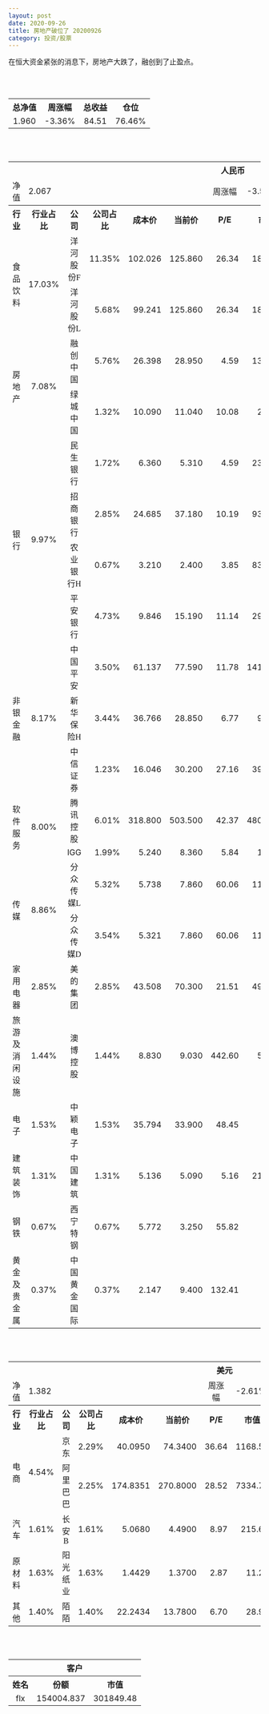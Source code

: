 ```yaml
---
layout: post
date: 2020-09-26
title: 房地产破位了 20200926
category: 投资/股票
---
```


在恒大资金紧张的消息下，房地产大跌了，融创到了止盈点。

<br/>
<br/>

<table cellspacing="0" border="0">
	<tr>
		<th height="21" align="center"><font face="Noto Sans CJK SC Regular">总净值</font></th>
		<th align="center"><font face="Noto Sans CJK SC Regular">周涨幅</font></th>
		<th align="center"><font face="Noto Sans CJK SC Regular">总收益</font></th>
		<th align="center"><font face="Noto Sans CJK SC Regular">仓位</font></th>
	</tr>
	<tr>
		<td height="17" align="center" sdval="1.96" sdnum="1033;0;0.000">1.960</td>
		<td align="center" sdval="-0.0336" sdnum="1033;0;0.00%">-3.36%</td>
		<td align="center" sdval="84.51" sdnum="1033;0;0.00">84.51</td>
		<td align="center" sdval="0.7646" sdnum="1033;0;0.00%">76.46%</td>
	</tr>
</table>
<br />
<br />
<table>
	<tr>
		<th colspan="12"  height="21" align="center" valign="middle"><font face="Noto Sans CJK SC Regular">人民币</font></th>
		</tr>
	<tr>
		<td height="17" align="center"><font face="Noto Sans CJK SC Regular">净值</font></td>
		<td colspan="5"  align="left" valign="middle" sdval="2.067" sdnum="1033;">2.067</td>
		<td align="center"><font face="Noto Sans CJK SC Regular">周涨幅</font></td>
		<td colspan="5"  align="left" valign="middle" sdval="-0.0357" sdnum="1033;0;0.00%">-3.57%</td>
		</tr>
	<tr>
		<th height="21" align="center" valign="middle"><font face="Noto Sans CJK SC Regular">行业</font></th>
		<th align="center" valign="middle"><font face="Noto Sans CJK SC Regular">行业占比</font></th>
		<th align="center"><font face="Noto Sans CJK SC Regular">公司</font></th>
		<th align="center"><font face="Noto Sans CJK SC Regular">公司占比</font></th>
		<th align="center"><font face="Noto Sans CJK SC Regular">成本价</font></th>
		<th align="center"><font face="Noto Sans CJK SC Regular">当前价</font></th>
		<th align="center">P/E</th>
		<th align="center"><font face="Noto Sans CJK SC Regular">市值</font></th>
		<th align="center"><font face="Noto Sans CJK SC Regular">总涨幅</font></th>
		<th align="left"><font face="Noto Sans CJK SC Regular">下一阶梯</font></th>
		<th align="left"><font face="Noto Sans CJK SC Regular">浮动止损价</font></th>
		<th align="center"><font face="Noto Sans CJK SC Regular">止损价</font></th>
	</tr>
	<tr>
		<td rowspan="2"  height="42" align="center" valign="middle"><font face="Noto Sans CJK SC Regular">食品饮料</font></td>
		<td rowspan="2"  align="center" valign="middle" sdval="0.1703" sdnum="1033;0;0.00%">17.03%</td>
		<td align="center"><font face="Noto Sans CJK SC Regular">洋河股份F</font></td>
		<td align="right" sdval="0.1135" sdnum="1033;0;0.00%">11.35%</td>
		<td align="right" sdval="102.026" sdnum="1033;0;0.000">102.026</td>
		<td align="right" sdval="125.86" sdnum="1033;0;0.000">125.860</td>
		<td align="right" sdval="26.34" sdnum="1033;0;0.00">26.34</td>
		<td align="right" sdval="1896" sdnum="1033;0;0.00">1896.00</td>
		<td align="right" bgcolor="#FFCCCC" sdval="0.232207119753788" sdnum="1033;0;0.00%"><font color="#CC0000">23.22%</font></td>
		<td align="right" sdval="127.5325" sdnum="1033;0;0.000">127.533</td>
		<td align="right" sdval="0" sdnum="1033;0;0.000">0.000</td>
		<td align="right" bgcolor="#FFCCCC" sdval="117.33" sdnum="1033;0;0.000"><font color="#CC0000">117.330</font></td>
	</tr>
	<tr>
		<td align="center"><font face="Noto Sans CJK SC Regular">洋河股份L</font></td>
		<td align="right" sdval="0.0568" sdnum="1033;0;0.00%">5.68%</td>
		<td align="right" sdval="99.241" sdnum="1033;0;0.000">99.241</td>
		<td align="right" sdval="125.86" sdnum="1033;0;0.000">125.860</td>
		<td align="right" sdval="26.34" sdnum="1033;0;0.00">26.34</td>
		<td align="right" sdval="1896" sdnum="1033;0;0.00">1896.00</td>
		<td align="right" bgcolor="#FFCCCC" sdval="0.266825834080672" sdnum="1033;0;0.00%"><font color="#CC0000">26.68%</font></td>
		<td align="right" bgcolor="#CCFFCC" sdval="155.0640625" sdnum="1033;0;0.000"><font color="#006600">155.064</font></td>
		<td align="right" bgcolor="#FFCCCC" sdval="114.12715" sdnum="1033;0;0.000"><font color="#CC0000">114.127</font></td>
		<td align="right" bgcolor="#FFCCCC" sdval="114.127" sdnum="1033;0;0.000"><font color="#CC0000">114.127</font></td>
	</tr>
	<tr>
		<td rowspan="2"  height="34" align="center" valign="middle"><font face="Noto Sans CJK SC Regular">房地产</font></td>
		<td rowspan="2"  align="center" valign="middle" sdval="0.0708" sdnum="1033;0;0.00%">7.08%</td>
		<td align="center"><font face="Noto Sans CJK SC Regular">融创中国</font></td>
		<td align="right" sdval="0.0576" sdnum="1033;0;0.00%">5.76%</td>
		<td align="right" sdval="26.398" sdnum="1033;0;0.000">26.398</td>
		<td align="right" sdval="28.95" sdnum="1033;0;0.000">28.950</td>
		<td align="right" sdval="4.59" sdnum="1033;0;0.00">4.59</td>
		<td align="right" sdval="1349.4" sdnum="1033;0;0.00">1349.40</td>
		<td align="right" bgcolor="#FFCCCC" sdval="0.0952739904538222" sdnum="1033;0;0.00%"><font color="#CC0000">9.53%</font></td>
		<td align="right" sdval="32.9975" sdnum="1033;0;0.000">32.998</td>
		<td align="right" sdval="0" sdnum="1033;0;0.000">0.000</td>
		<td align="right" bgcolor="#FFCCCC" sdval="30.358" sdnum="1033;0;0.000"><font color="#CC0000">30.358</font></td>
	</tr>
	<tr>
		<td align="center"><font face="Noto Sans CJK SC Regular">绿城中国</font></td>
		<td align="right" sdval="0.0132" sdnum="1033;0;0.00%">1.32%</td>
		<td align="right" sdval="10.09" sdnum="1033;0;0.000">10.090</td>
		<td align="right" sdval="11.04" sdnum="1033;0;0.000">11.040</td>
		<td align="right" sdval="10.08" sdnum="1033;0;0.00">10.08</td>
		<td align="right" sdval="275.3" sdnum="1033;0;0.00">275.30</td>
		<td align="right" bgcolor="#FFCCCC" sdval="0.0927526263627352" sdnum="1033;0;0.00%"><font color="#CC0000">9.28%</font></td>
		<td align="right" sdval="12.6125" sdnum="1033;0;0.000">12.613</td>
		<td align="right" sdval="0" sdnum="1033;0;0.000">0.000</td>
		<td align="right" sdval="0" sdnum="1033;0;0.000">0.000</td>
	</tr>
	<tr>
		<td rowspan="4"  height="72" align="center" valign="middle"><font face="Noto Sans CJK SC Regular">银行</font></td>
		<td rowspan="4"  align="center" valign="middle" sdval="0.0997" sdnum="1033;0;0.00%">9.97%</td>
		<td align="center"><font face="Noto Sans CJK SC Regular">民生银行</font></td>
		<td align="right" sdval="0.0172" sdnum="1033;0;0.00%">1.72%</td>
		<td align="right" sdval="6.36" sdnum="1033;0;0.000">6.360</td>
		<td align="right" sdval="5.31" sdnum="1033;0;0.000">5.310</td>
		<td align="right" sdval="4.59" sdnum="1033;0;0.00">4.59</td>
		<td align="right" sdval="2324" sdnum="1033;0;0.00">2324.00</td>
		<td align="right" bgcolor="#CCFFCC" sdval="-0.166494339622642" sdnum="1033;0;0.00%"><font color="#006600">-16.65%</font></td>
		<td align="right" sdval="7.95" sdnum="1033;0;0.000">7.950</td>
		<td align="right" sdval="0" sdnum="1033;0;0.000">0.000</td>
		<td align="right" sdval="0" sdnum="1033;0;0.000">0.000</td>
	</tr>
	<tr>
		<td align="center"><font face="Noto Sans CJK SC Regular">招商银行</font></td>
		<td align="right" sdval="0.0285" sdnum="1033;0;0.00%">2.85%</td>
		<td align="right" sdval="24.685" sdnum="1033;0;0.000">24.685</td>
		<td align="right" sdval="37.18" sdnum="1033;0;0.000">37.180</td>
		<td align="right" sdval="10.19" sdnum="1033;0;0.00">10.19</td>
		<td align="right" sdval="9376" sdnum="1033;0;0.00">9376.00</td>
		<td align="right" bgcolor="#FFCCCC" sdval="0.504777840794004" sdnum="1033;0;0.00%"><font color="#CC0000">50.48%</font></td>
		<td align="right" bgcolor="#CCFFCC" sdval="38.5703125" sdnum="1033;0;0.000"><font color="#006600">38.570</font></td>
		<td align="right" bgcolor="#FFCCCC" sdval="28.38775" sdnum="1033;0;0.000"><font color="#CC0000">28.388</font></td>
		<td align="right" bgcolor="#FFCCCC" sdval="35.485" sdnum="1033;0;0.000"><font color="#CC0000">35.485</font></td>
	</tr>
	<tr>
		<td align="center"><font face="Noto Sans CJK SC Regular">农业银行H</font></td>
		<td align="right" sdval="0.0067" sdnum="1033;0;0.00%">0.67%</td>
		<td align="right" sdval="3.21" sdnum="1033;0;0.000">3.210</td>
		<td align="right" sdval="2.4" sdnum="1033;0;0.000">2.400</td>
		<td align="right" sdval="3.85" sdnum="1033;0;0.00">3.85</td>
		<td align="right" sdval="8399.6" sdnum="1033;0;0.00">8399.60</td>
		<td align="right" bgcolor="#CCFFCC" sdval="-0.253736448598131" sdnum="1033;0;0.00%"><font color="#006600">-25.37%</font></td>
		<td align="right" sdval="4.0125" sdnum="1033;0;0.000">4.013</td>
		<td align="right" sdval="0" sdnum="1033;0;0.000">0.000</td>
		<td align="right" sdval="0" sdnum="1033;0;0.000">0.000</td>
	</tr>
	<tr>
		<td align="center"><font face="Noto Sans CJK SC Regular">平安银行</font></td>
		<td align="right" sdval="0.0473" sdnum="1033;0;0.00%">4.73%</td>
		<td align="right" sdval="9.846" sdnum="1033;0;0.000">9.846</td>
		<td align="right" sdval="15.19" sdnum="1033;0;0.000">15.190</td>
		<td align="right" sdval="11.14" sdnum="1033;0;0.00">11.14</td>
		<td align="right" sdval="2947" sdnum="1033;0;0.00">2947.00</td>
		<td align="right" bgcolor="#FFCCCC" sdval="0.541358480601259" sdnum="1033;0;0.00%"><font color="#CC0000">54.14%</font></td>
		<td align="right" bgcolor="#CCFFCC" sdval="15.384375" sdnum="1033;0;0.000"><font color="#006600">15.384</font></td>
		<td align="right" bgcolor="#FFCCCC" sdval="11.3229" sdnum="1033;0;0.000"><font color="#CC0000">11.323</font></td>
		<td align="right" bgcolor="#FFCCCC" sdval="14.154" sdnum="1033;0;0.000"><font color="#CC0000">14.154</font></td>
	</tr>
	<tr>
		<td rowspan="3"  height="52" align="center" valign="middle"><font face="Noto Sans CJK SC Regular">非银金融</font></td>
		<td rowspan="3"  align="center" valign="middle" sdval="0.0817" sdnum="1033;0;0.00%">8.17%</td>
		<td align="center"><font face="Noto Sans CJK SC Regular">中国平安</font></td>
		<td align="right" sdval="0.035" sdnum="1033;0;0.00%">3.50%</td>
		<td align="right" sdval="61.137" sdnum="1033;0;0.000">61.137</td>
		<td align="right" sdval="77.59" sdnum="1033;0;0.000">77.590</td>
		<td align="right" sdval="11.78" sdnum="1033;0;0.00">11.78</td>
		<td align="right" sdval="14100" sdnum="1033;0;0.00">14100.00</td>
		<td align="right" bgcolor="#FFCCCC" sdval="0.267716901385413" sdnum="1033;0;0.00%"><font color="#CC0000">26.77%</font></td>
		<td align="right" bgcolor="#CCFFCC" sdval="95.5265625" sdnum="1033;0;0.000"><font color="#006600">95.527</font></td>
		<td align="right" bgcolor="#FFCCCC" sdval="70.30755" sdnum="1033;0;0.000"><font color="#CC0000">70.308</font></td>
		<td align="right" bgcolor="#FFCCCC" sdval="71.228" sdnum="1033;0;0.000"><font color="#CC0000">71.228</font></td>
	</tr>
	<tr>
		<td align="center"><font face="Noto Sans CJK SC Regular">新华保险H</font></td>
		<td align="right" sdval="0.0344" sdnum="1033;0;0.00%">3.44%</td>
		<td align="right" sdval="36.766" sdnum="1033;0;0.000">36.766</td>
		<td align="right" sdval="28.85" sdnum="1033;0;0.000">28.850</td>
		<td align="right" sdval="6.77" sdnum="1033;0;0.00">6.77</td>
		<td align="right" sdval="900" sdnum="1033;0;0.00">900.00</td>
		<td align="right" bgcolor="#CCFFCC" sdval="-0.216707621171735" sdnum="1033;0;0.00%"><font color="#006600">-21.67%</font></td>
		<td align="right" sdval="45.9575" sdnum="1033;0;0.000">45.958</td>
		<td align="right" sdval="0" sdnum="1033;0;0.000">0.000</td>
		<td align="right" sdval="0" sdnum="1033;0;0.000">0.000</td>
	</tr>
	<tr>
		<td align="center"><font face="Noto Sans CJK SC Regular">中信证券</font></td>
		<td align="right" sdval="0.0123" sdnum="1033;0;0.00%">1.23%</td>
		<td align="right" sdval="16.046" sdnum="1033;0;0.000">16.046</td>
		<td align="right" sdval="30.2" sdnum="1033;0;0.000">30.200</td>
		<td align="right" sdval="27.16" sdnum="1033;0;0.00">27.16</td>
		<td align="right" sdval="3994" sdnum="1033;0;0.00">3994.00</td>
		<td align="right" bgcolor="#FFCCCC" sdval="0.880688994141842" sdnum="1033;0;0.00%"><font color="#CC0000">88.07%</font></td>
		<td align="right" bgcolor="#CCFFCC" sdval="31.33984375" sdnum="1033;0;0.000"><font color="#006600">31.340</font></td>
		<td align="right" bgcolor="#FFCCCC" sdval="23.066125" sdnum="1033;0;0.000"><font color="#CC0000">23.066</font></td>
		<td align="right" bgcolor="#FFCCCC" sdval="28.833" sdnum="1033;0;0.000"><font color="#CC0000">28.833</font></td>
	</tr>
	<tr>
		<td rowspan="2"  height="34" align="center" valign="middle"><font face="Noto Sans CJK SC Regular">软件服务</font></td>
		<td rowspan="2"  align="center" valign="middle" sdval="0.08" sdnum="1033;0;0.00%">8.00%</td>
		<td align="center"><font face="Noto Sans CJK SC Regular">腾讯控股</font></td>
		<td align="right" sdval="0.0601" sdnum="1033;0;0.00%">6.01%</td>
		<td align="right" sdval="318.8" sdnum="1033;0;0.000">318.800</td>
		<td align="right" sdval="503.5" sdnum="1033;0;0.000">503.500</td>
		<td align="right" sdval="42.37" sdnum="1033;0;0.00">42.37</td>
		<td align="right" sdval="48000" sdnum="1033;0;0.00">48000.00</td>
		<td align="right" bgcolor="#FFCCCC" sdval="0.577960100376411" sdnum="1033;0;0.00%"><font color="#CC0000">57.80%</font></td>
		<td align="right" bgcolor="#CCFFCC" sdval="622.65625" sdnum="1033;0;0.000"><font color="#006600">622.656</font></td>
		<td align="right" bgcolor="#FFCCCC" sdval="458.275" sdnum="1033;0;0.000"><font color="#CC0000">458.275</font></td>
		<td align="right" bgcolor="#FFCCCC" sdval="458.275" sdnum="1033;0;0.000"><font color="#CC0000">458.275</font></td>
	</tr>
	<tr>
		<td align="center">IGG</td>
		<td align="right" sdval="0.0199" sdnum="1033;0;0.00%">1.99%</td>
		<td align="right" sdval="5.24" sdnum="1033;0;0.000">5.240</td>
		<td align="right" sdval="8.36" sdnum="1033;0;0.000">8.360</td>
		<td align="right" sdval="5.84" sdnum="1033;0;0.00">5.84</td>
		<td align="right" sdval="102.8" sdnum="1033;0;0.00">102.80</td>
		<td align="right" bgcolor="#FFCCCC" sdval="0.594019847328244" sdnum="1033;0;0.00%"><font color="#CC0000">59.40%</font></td>
		<td align="right" bgcolor="#CCFFCC" sdval="10.234375" sdnum="1033;0;0.000"><font color="#006600">10.234</font></td>
		<td align="right" bgcolor="#FFCCCC" sdval="7.5325" sdnum="1033;0;0.000"><font color="#CC0000">7.533</font></td>
		<td align="right" bgcolor="#FFCCCC" sdval="8.257" sdnum="1033;0;0.000"><font color="#CC0000">8.257</font></td>
	</tr>
	<tr>
		<td rowspan="2"  height="42" align="center" valign="middle"><font face="Noto Sans CJK SC Regular">传媒</font></td>
		<td rowspan="2"  align="center" valign="middle" sdval="0.0886" sdnum="1033;0;0.00%">8.86%</td>
		<td align="center"><font face="Noto Sans CJK SC Regular">分众传媒L</font></td>
		<td align="right" sdval="0.0532" sdnum="1033;0;0.00%">5.32%</td>
		<td align="right" sdval="5.738" sdnum="1033;0;0.000">5.738</td>
		<td align="right" sdval="7.86" sdnum="1033;0;0.000">7.860</td>
		<td align="right" sdval="60.06" sdnum="1033;0;0.00">60.06</td>
		<td align="right" sdval="1153" sdnum="1033;0;0.00">1153.00</td>
		<td align="right" bgcolor="#FFCCCC" sdval="0.36841526664343" sdnum="1033;0;0.00%"><font color="#CC0000">36.84%</font></td>
		<td align="right" bgcolor="#CCFFCC" sdval="8.965625" sdnum="1033;0;0.000"><font color="#006600">8.966</font></td>
		<td align="right" bgcolor="#FFCCCC" sdval="6.5987" sdnum="1033;0;0.000"><font color="#CC0000">6.599</font></td>
		<td align="right" bgcolor="#FFCCCC" sdval="6.599" sdnum="1033;0;0.000"><font color="#CC0000">6.599</font></td>
	</tr>
	<tr>
		<td align="center"><font face="Noto Sans CJK SC Regular">分众传媒D</font></td>
		<td align="right" sdval="0.0354" sdnum="1033;0;0.00%">3.54%</td>
		<td align="right" sdval="5.321" sdnum="1033;0;0.000">5.321</td>
		<td align="right" sdval="7.86" sdnum="1033;0;0.000">7.860</td>
		<td align="right" sdval="60.06" sdnum="1033;0;0.00">60.06</td>
		<td align="right" sdval="1153" sdnum="1033;0;0.00">1153.00</td>
		<td align="right" bgcolor="#FFCCCC" sdval="0.475765946250705" sdnum="1033;0;0.00%"><font color="#CC0000">47.58%</font></td>
		<td align="right" bgcolor="#CCFFCC" sdval="8.3140625" sdnum="1033;0;0.000"><font color="#006600">8.314</font></td>
		<td align="right" bgcolor="#FFCCCC" sdval="6.11915" sdnum="1033;0;0.000"><font color="#CC0000">6.119</font></td>
		<td align="right" bgcolor="#FFCCCC" sdval="6.119" sdnum="1033;0;0.000"><font color="#CC0000">6.119</font></td>
	</tr>
	<tr>
		<td height="17" align="center" valign="middle"><font face="Noto Sans CJK SC Regular">家用电器</font></td>
		<td align="center" valign="middle" sdval="0.0285" sdnum="1033;0;0.00%">2.85%</td>
		<td align="center"><font face="Noto Sans CJK SC Regular">美的集团</font></td>
		<td align="right" sdval="0.0285" sdnum="1033;0;0.00%">2.85%</td>
		<td align="right" sdval="43.508" sdnum="1033;0;0.000">43.508</td>
		<td align="right" sdval="70.3" sdnum="1033;0;0.000">70.300</td>
		<td align="right" sdval="21.51" sdnum="1033;0;0.00">21.51</td>
		<td align="right" sdval="4936" sdnum="1033;0;0.00">4936.00</td>
		<td align="right" bgcolor="#FFCCCC" sdval="0.61439479635929" sdnum="1033;0;0.00%"><font color="#CC0000">61.44%</font></td>
		<td align="right" bgcolor="#CCFFCC" sdval="84.9765625" sdnum="1033;0;0.000"><font color="#006600">84.977</font></td>
		<td align="right" bgcolor="#FFCCCC" sdval="62.54275" sdnum="1033;0;0.000"><font color="#CC0000">62.543</font></td>
		<td align="right" bgcolor="#FFCCCC" sdval="62.543" sdnum="1033;0;0.000"><font color="#CC0000">62.543</font></td>
	</tr>
	<tr>
		<td height="17" align="center" valign="middle"><font face="Noto Sans CJK SC Regular">旅游及消闲设施</font></td>
		<td align="center" valign="middle" sdval="0.0144" sdnum="1033;0;0.00%">1.44%</td>
		<td align="center"><font face="Noto Sans CJK SC Regular">澳博控股</font></td>
		<td align="right" sdval="0.0144" sdnum="1033;0;0.00%">1.44%</td>
		<td align="right" sdval="8.83" sdnum="1033;0;0.000">8.830</td>
		<td align="right" sdval="9.03" sdnum="1033;0;0.000">9.030</td>
		<td align="right" sdval="442.6" sdnum="1033;0;0.00">442.60</td>
		<td align="right" sdval="512.5" sdnum="1033;0;0.00">512.50</td>
		<td align="right" bgcolor="#FFCCCC" sdval="0.0212500566251415" sdnum="1033;0;0.00%"><font color="#CC0000">2.13%</font></td>
		<td align="right" sdval="11.0375" sdnum="1033;0;0.000">11.038</td>
		<td align="right" sdval="0" sdnum="1033;0;0.000">0.000</td>
		<td align="right" sdval="0" sdnum="1033;0;0.000">0.000</td>
	</tr>
	<tr>
		<td height="17" align="center" valign="middle"><font face="Noto Sans CJK SC Regular">电子</font></td>
		<td align="center" valign="middle" sdval="0.0153" sdnum="1033;0;0.00%">1.53%</td>
		<td align="center"><font face="Noto Sans CJK SC Regular">中颖电子</font></td>
		<td align="right" sdval="0.0153" sdnum="1033;0;0.00%">1.53%</td>
		<td align="right" sdval="35.794" sdnum="1033;0;0.000">35.794</td>
		<td align="right" sdval="33.9" sdnum="1033;0;0.000">33.900</td>
		<td align="right" sdval="48.45" sdnum="1033;0;0.00">48.45</td>
		<td align="right" sdval="94.73" sdnum="1033;0;0.00">94.73</td>
		<td align="right" bgcolor="#CCFFCC" sdval="-0.054313896183718" sdnum="1033;0;0.00%"><font color="#006600">-5.43%</font></td>
		<td align="right" sdval="44.7425" sdnum="1033;0;0.000">44.743</td>
		<td align="right" sdval="0" sdnum="1033;0;0.000">0.000</td>
		<td align="right" sdval="0" sdnum="1033;0;0.000">0.000</td>
	</tr>
	<tr>
		<td height="17" align="center" valign="middle"><font face="Noto Sans CJK SC Regular">建筑装饰</font></td>
		<td align="center" valign="middle" sdval="0.0131" sdnum="1033;0;0.00%">1.31%</td>
		<td align="center"><font face="Noto Sans CJK SC Regular">中国建筑</font></td>
		<td align="right" sdval="0.0131" sdnum="1033;0;0.00%">1.31%</td>
		<td align="right" sdval="5.136" sdnum="1033;0;0.000">5.136</td>
		<td align="right" sdval="5.09" sdnum="1033;0;0.000">5.090</td>
		<td align="right" sdval="5.16" sdnum="1033;0;0.00">5.16</td>
		<td align="right" sdval="2136" sdnum="1033;0;0.00">2136.00</td>
		<td align="right" bgcolor="#CCFFCC" sdval="-0.010356386292835" sdnum="1033;0;0.00%"><font color="#006600">-1.04%</font></td>
		<td align="right" sdval="6.42" sdnum="1033;0;0.000">6.420</td>
		<td align="right" sdval="0" sdnum="1033;0;0.000">0.000</td>
		<td align="right" sdval="0" sdnum="1033;0;0.000">0.000</td>
	</tr>
	<tr>
		<td height="17" align="center"><font face="Noto Sans CJK SC Regular">钢铁</font></td>
		<td align="center" valign="middle" sdval="0.0067" sdnum="1033;0;0.00%">0.67%</td>
		<td align="center"><font face="Noto Sans CJK SC Regular">西宁特钢</font></td>
		<td align="right" sdval="0.0067" sdnum="1033;0;0.00%">0.67%</td>
		<td align="right" sdval="5.772" sdnum="1033;0;0.000">5.772</td>
		<td align="right" sdval="3.25" sdnum="1033;0;0.000">3.250</td>
		<td align="right" sdval="55.82" sdnum="1033;0;0.00">55.82</td>
		<td align="right" sdval="33.96" sdnum="1033;0;0.00">33.96</td>
		<td align="right" bgcolor="#CCFFCC" sdval="-0.438336936936937" sdnum="1033;0;0.00%"><font color="#006600">-43.83%</font></td>
		<td align="right" sdval="7.215" sdnum="1033;0;0.000">7.215</td>
		<td align="right" sdval="0" sdnum="1033;0;0.000">0.000</td>
		<td align="right" sdval="0" sdnum="1033;0;0.000">0.000</td>
	</tr>
	<tr>
		<td height="17" align="center"><font face="Noto Sans CJK SC Regular">黄金及贵金属</font></td>
		<td align="center" valign="middle" sdval="0.0037" sdnum="1033;0;0.00%">0.37%</td>
		<td align="center"><font face="Noto Sans CJK SC Regular">中国黄金国际</font></td>
		<td align="right" sdval="0.0037" sdnum="1033;0;0.00%">0.37%</td>
		<td align="right" sdval="2.147" sdnum="1033;0;0.000">2.147</td>
		<td align="right" sdval="9.4" sdnum="1033;0;0.000">9.400</td>
		<td align="right" sdval="132.41" sdnum="1033;0;0.00">132.41</td>
		<td align="right" sdval="37.26" sdnum="1033;0;0.00">37.26</td>
		<td align="right" bgcolor="#FFCCCC" sdval="3.37680214252445" sdnum="1033;0;0.00%"><font color="#CC0000">337.68%</font></td>
		<td align="right" bgcolor="#CCFFCC" sdval="10.2376937866211" sdnum="1033;0;0.000"><font color="#006600">10.238</font></td>
		<td align="right" bgcolor="#FFCCCC" sdval="7.53494262695312" sdnum="1033;0;0.000"><font color="#CC0000">7.535</font></td>
		<td align="right" bgcolor="#FFCCCC" sdval="9.419" sdnum="1033;0;0.000"><font color="#CC0000">9.419</font></td>
	</tr>
</table>
<br />
<br />
<table>
	<tr>
		<th colspan="12"  height="21" align="center" valign="middle"><font face="Noto Sans CJK SC Regular">美元</font></th>
		</tr>
	<tr>
		<td height="17" align="center"><font face="Noto Sans CJK SC Regular">净值</font></td>
		<td colspan="5"  align="left" valign="middle" sdval="1.382" sdnum="1033;">1.382</td>
		<td align="center"><font face="Noto Sans CJK SC Regular">周涨幅</font></td>
		<td colspan="5"  align="left" valign="middle" sdval="-0.0261" sdnum="1033;0;0.00%">-2.61%</td>
		</tr>
	<tr>
		<th height="22" align="center" valign="middle"><font face="Noto Sans CJK SC Regular">行业</font></th>
		<th align="center" valign="middle"><font face="Noto Sans CJK SC Regular">行业占比</font></th>
		<th align="center"><font face="Noto Sans CJK SC Regular">公司</font></th>
		<th align="center"><font face="Noto Sans CJK SC Regular">公司占比</font></th>
		<th align="center"><font face="Noto Sans CJK SC Regular">成本价</font></th>
		<th align="center"><font face="Noto Sans CJK SC Regular">当前价</font></th>
		<th align="center">P/E</th>
		<th align="center"><font face="Noto Sans CJK SC Regular">市值</font></th>
		<th align="center"><font face="Noto Sans CJK SC Regular">总涨幅</font></th>
		<th align="left"><font face="Noto Sans CJK SC Regular">下一阶梯</font></th>
		<th align="left"><font face="Noto Sans CJK SC Regular">浮动止损价</font></th>
		<th align="center"><font face="Noto Sans CJK SC Regular">止损价</font></th>
	</tr>
	<tr>
		<td rowspan="2"  height="34" align="center" valign="middle"><font face="Noto Sans CJK SC Regular">电商</font></td>
		<td rowspan="2"  align="center" valign="middle" sdval="0.0454" sdnum="1033;0;0.00%">4.54%</td>
		<td align="center" sdnum="1033;0;0.00%"><font face="Noto Sans CJK SC Regular">京东</font></td>
		<td align="right" sdval="0.0229" sdnum="1033;0;0.00%">2.29%</td>
		<td align="right" sdval="40.095" sdnum="1033;0;0.0000">40.0950</td>
		<td align="right" sdval="74.34" sdnum="1033;0;0.0000">74.3400</td>
		<td align="right" sdval="36.64" sdnum="1033;0;0.00">36.64</td>
		<td align="right" sdval="1168.51" sdnum="1033;0;0.00">1168.51</td>
		<td align="right" bgcolor="#FFCCCC" sdval="0.852696520763188" sdnum="1033;0;0.00%"><font color="#CC0000">85.27%</font></td>
		<td align="right" bgcolor="#CCFFCC" sdval="78.310546875" sdnum="1033;0;0.000"><font color="#006600">78.311</font></td>
		<td align="right" bgcolor="#FFCCCC" sdval="57.6365625" sdnum="1033;0;0.000"><font color="#CC0000">57.637</font></td>
		<td align="right" bgcolor="#FFCCCC" sdval="72.046" sdnum="1033;0;0.000"><font color="#CC0000">72.046</font></td>
	</tr>
	<tr>
		<td align="center" sdnum="1033;0;0.00%"><font face="Noto Sans CJK SC Regular">阿里巴巴</font></td>
		<td align="right" sdval="0.0225" sdnum="1033;0;0.00%">2.25%</td>
		<td align="right" sdval="174.8351" sdnum="1033;0;0.0000">174.8351</td>
		<td align="right" sdval="270.8" sdnum="1033;0;0.0000">270.8000</td>
		<td align="right" sdval="28.52" sdnum="1033;0;0.00">28.52</td>
		<td align="right" sdval="7334.71" sdnum="1033;0;0.00">7334.71</td>
		<td align="right" bgcolor="#FFCCCC" sdval="0.547488066526687" sdnum="1033;0;0.00%"><font color="#CC0000">54.75%</font></td>
		<td align="right" bgcolor="#CCFFCC" sdval="273.17984375" sdnum="1033;0;0.000"><font color="#006600">273.180</font></td>
		<td align="right" bgcolor="#FFCCCC" sdval="201.060365" sdnum="1033;0;0.000"><font color="#CC0000">201.060</font></td>
		<td align="right" bgcolor="#FFCCCC" sdval="251.325" sdnum="1033;0;0.000"><font color="#CC0000">251.325</font></td>
	</tr>
	<tr>
		<td height="22" align="center" valign="middle"><font face="Noto Sans CJK SC Regular">汽车</font></td>
		<td align="center" sdval="0.0161" sdnum="1033;0;0.00%">1.61%</td>
		<td align="center" sdnum="1033;0;0.00%"><font face="Noto Sans CJK SC Regular">长安B</font></td>
		<td align="right" sdval="0.0161" sdnum="1033;0;0.00%">1.61%</td>
		<td align="right" sdval="5.068" sdnum="1033;0;0.0000">5.0680</td>
		<td align="right" sdval="4.49" sdnum="1033;0;0.0000">4.4900</td>
		<td align="right" sdval="8.97" sdnum="1033;0;0.00">8.97</td>
		<td align="right" sdval="215.6" sdnum="1033;0;0.00">215.60</td>
		<td align="right" bgcolor="#CCFFCC" sdval="-0.115448934490923" sdnum="1033;0;0.00%"><font color="#006600">-11.54%</font></td>
		<td align="right" sdval="6.335" sdnum="1033;0;0.000">6.335</td>
		<td align="right" sdval="0" sdnum="1033;0;0.000">0.000</td>
		<td align="right" sdval="0" sdnum="1033;0;0.000">0.000</td>
	</tr>
	<tr>
		<td height="17" align="center"><font face="Noto Sans CJK SC Regular">原材料</font></td>
		<td align="center" sdval="0.0163" sdnum="1033;0;0.00%">1.63%</td>
		<td align="center" sdnum="1033;0;0.00%"><font face="Noto Sans CJK SC Regular">阳光纸业</font></td>
		<td align="right" sdval="0.0163" sdnum="1033;0;0.00%">1.63%</td>
		<td align="right" sdval="1.4429" sdnum="1033;0;0.0000">1.4429</td>
		<td align="right" sdval="1.37" sdnum="1033;0;0.0000">1.3700</td>
		<td align="right" sdval="2.87" sdnum="1033;0;0.00">2.87</td>
		<td align="right" sdval="11.23" sdnum="1033;0;0.00">11.23</td>
		<td align="right" bgcolor="#CCFFCC" sdval="-0.0519232517846004" sdnum="1033;0;0.00%"><font color="#006600">-5.19%</font></td>
		<td align="right" sdval="1.803625" sdnum="1033;0;0.000">1.804</td>
		<td align="right" sdval="0" sdnum="1033;0;0.000">0.000</td>
		<td align="right" sdval="0" sdnum="1033;0;0.000">0.000</td>
	</tr>
	<tr>
		<td height="17" align="center"><font face="Noto Sans CJK SC Regular">其他</font></td>
		<td align="center" sdval="0.014" sdnum="1033;0;0.00%">1.40%</td>
		<td align="center" sdnum="1033;0;0.00%"><font face="Noto Sans CJK SC Regular">陌陌</font></td>
		<td align="right" sdval="0.014" sdnum="1033;0;0.00%">1.40%</td>
		<td align="right" sdval="22.2434" sdnum="1033;0;0.0000">22.2434</td>
		<td align="right" sdval="13.78" sdnum="1033;0;0.0000">13.7800</td>
		<td align="right" sdval="6.7" sdnum="1033;0;0.00">6.70</td>
		<td align="right" sdval="28.91" sdnum="1033;0;0.00">28.91</td>
		<td align="right" bgcolor="#CCFFCC" sdval="-0.381890392655799" sdnum="1033;0;0.00%"><font color="#006600">-38.19%</font></td>
		<td align="right" sdval="27.80425" sdnum="1033;0;0.000">27.804</td>
		<td align="right" sdval="0" sdnum="1033;0;0.000">0.000</td>
		<td align="right" sdval="0" sdnum="1033;0;0.000">0.000</td>
	</tr>
</table>
<br />
<br />
<table>
	<tr>
		<th colspan="12"  height="21" align="center" valign="middle"><font face="Noto Sans CJK SC Regular">客户</font></th>
		</tr>
	<tr>
		<th height="22" align="center"><font face="Noto Sans CJK SC Regular">姓名</font></th>
		<th align="center"><font face="Noto Sans CJK SC Regular">份额</font></th>
		<th align="center"><font face="Noto Sans CJK SC Regular">市值</font></th>
	</tr>
	<tr>
		<td height="17" align="center">flx</td>
		<td align="center" sdval="154004.837" sdnum="1033;">154004.837</td>
		<td align="center" sdval="301849.48052" sdnum="1033;0;0.00">301849.48</td>
	</tr>
</table>
